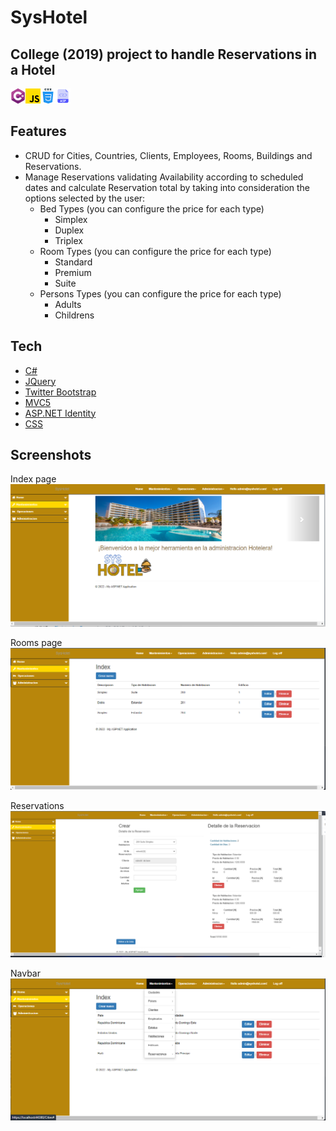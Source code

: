 # SysHotel
## College (2019) project to handle Reservations in a Hotel

![C#](https://github.com/bryanmonterom/SysHotel/blob/main/c-sharp.png?raw=true)![C#](https://github.com/bryanmonterom/SysHotel/blob/main/js.png?raw=true)![C#](https://github.com/bryanmonterom/SysHotel/blob/main/css.png?raw=true)![C#](https://github.com/bryanmonterom/SysHotel/blob/main/asp.png?raw=true)


## Features
* CRUD for Cities, Countries, Clients, Employees, Rooms, Buildings and Reservations.
* Manage Reservations validating Availability according to scheduled dates and calculate Reservation total by taking into consideration the options selected by the user:
    * Bed Types (you can configure the price for each type)
      * Simplex
      * Duplex
      * Triplex
     * Room Types (you can configure the price for each type)
          * Standard
          * Premium
          * Suite
    * Persons Types (you can configure the price for each type)
      * Adults
      * Childrens


## Tech
- [C#] 
- [JQuery]
- [Twitter Bootstrap]
- [MVC5] 
- [ASP.NET Identity] 
- [CSS] 

## Screenshots

Index page
![C#](https://raw.githubusercontent.com/bryanmonterom/SysHotel/main/Index.png)

Rooms page
![C#](https://github.com/bryanmonterom/SysHotel/blob/main/Habitaciones.png?raw=true)

Reservations
![C#](https://github.com/bryanmonterom/SysHotel/blob/main/Reservas.png?raw=true)

Navbar
![C#](https://github.com/bryanmonterom/SysHotel/blob/main/Mantenmientos.png?raw=true)






[//]: # (These are reference links used in the body of this note and get stripped out when the markdown processor does its job. There is no need to format nicely because it shouldn't be seen. Thanks SO - http://stackoverflow.com/questions/4823468/store-comments-in-markdown-syntax)

   [C#]: <https://learn.microsoft.com/en-us/dotnet/csharp/>
   [MVC5]: <https://learn.microsoft.com/en-us/aspnet/mvc/overview/getting-started/introduction/getting-started>
   [Twitter Bootstrap]: <http://twitter.github.com/bootstrap/>
   [jQuery]: <http://jquery.com>
   [CSS]: <https://www.w3schools.com/css/>
   [ASP.NET Identity]: <https://learn.microsoft.com/en-us/aspnet/identity/overview/getting-started/introduction-to-aspnet-identity>

 
